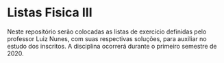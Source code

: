 # Listas Fisica III

Neste repositório serão colocadas as listas de exercício definidas pelo professor Luiz Nunes, com suas respectivas soluções, para auxiliar no estudo dos inscritos.
A disciplina ocorrerá durante o primeiro semestre de 2020.